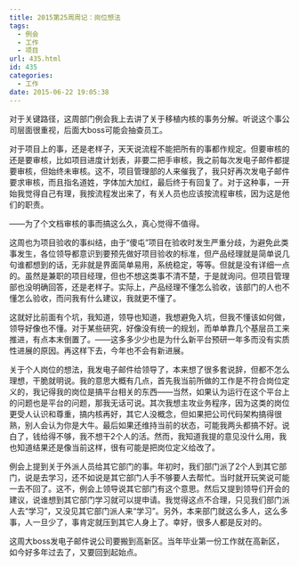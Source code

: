 ```yaml
---
title: 2015第25周周记：岗位想法
tags:
  - 例会
  - 工作
  - 项目
url: 435.html
id: 435
categories:
  - 工作
date: 2015-06-22 19:05:38
---
```


对于关键路径，这周部门例会我上去讲了关于移植内核的事务分解。听说这个事公司层面很重视，后面大boss可能会抽查员工。

<!-- more --> 
对于项目上的事，还是老样子，天天说流程不能把所有的事都作规定。但要审核的还是要审核，比如项目进度计划表，非要二把手审核，我之前每次发电子邮件都提要审核，但始终未审核。这不，项目管理部的人来催我了，我只好再次发电子邮件要求审核，而且指名道姓，字体加大加红，最后终于有回复了。对于这种事，一开始我觉得自己有理，我按流程发出来了，有关人员也应该按流程审核，因为这是他们的职责。 

——为了个文档审核的事而搞这么久，真心觉得不值得。

这周也为项目验收的事纠结，由于“傻屯”项目在验收时发生严重分歧，为避免此类事发生，各位领导都意识到要预先做好项目验收的标准，但产品经理就是简单说几句谁都想到的话，无非就是界面简单易用，系统稳定，等等。但就是没有详细一点的。虽然是兼职的项目经理，但也不想这类事不清不楚，于是就询问。但项目管理部也没明确回答，还是老样子。实际上，产品经理不懂怎么验收，该部门的人也不懂怎么验收，而问我有什么建议，我就更不懂了。

这就好比前面有个坑，我知道，领导也知道，我想避免入坑，但我不懂该如何做，领导好像也不懂。对于某些研究，好像没有统一的规划，而单单靠几个基层员工来推进，有点本末倒置了。——这多多少少也是为什么新平台预研一年多而没有实质性进展的原因。再这样下去，今年也不会有新进展。

关于个人岗位的想法，我发电子邮件给领导了，本来想了很多套说辞，但都不怎么理想，干脆就明说。我的意思大概有几点，首先我当前所做的工作是不符合岗位定义的，我记得我的岗位是搞平台相关的东西——当然，如果认为运行在这个平台上的问题也是平台的问题，那我无话可说。其次我想主攻业务程序，因为这类的岗位更受人认识和尊重，搞内核再好，其它人没概念，但如果把公司代码架构搞得很熟，别人会认为你是大牛。最后如果还维持当前的状态，可能我两头都搞不好。说白了，钱给得不够，我不想干2个人的活。然而，我知道我提的意见没什么用，我也知道结果还是像当前这样，很有可能是把岗位定义给改了。 

例会上提到关于外派人员给其它部门的事。年初时，我们部门派了2个人到其它部门，说是去学习，还不如说是其它部门人手不够要人去帮忙。当时就开玩笑说可能一去不回了。这不，例会上领导说其它部门有这个意思。然后又提到领导们开会的建议，说谁想到其它部门学习就可以提申请。我觉得这点不合理，只见我们部门派人去“学习”，又没见其它部门派人来“学习”。另外，本来部门就这么多人，这么多事，人一旦少了，事肯定就压到其它人身上了。幸好，很多人都是反对的。 

这周大boss发电子邮件说公司要搬到高新区。当年毕业第一份工作就在高新区，如今好多年过去了，又要回到起始点。

